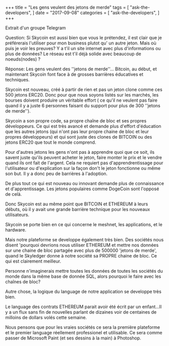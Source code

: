+++
 title = "Les gens veulent des jetons de merde"
 tags = [
   "ask-the-developers",
 ]
 date = "2017-09-08"
 categories = [
   "ask-the-developers",
 ]
+++

Extrait d'un groupe Telegram

Question:
Si Skycoin est aussi bien que vous le prétendez, il est clair que je préférerais l'utiliser pour mon business plutot qu' un autre jeton.
Mais où puis je voir les preuves? Y a t'il un site internet avec plus d'informations ou plus de données? Le réseau est t'il déjà solide avec beaucoup de noeuds(nodes) ?


Réponse:
Les gens veulent des ''jetons de merde''...
Bitcoin, au début, et maintenant Skycoin font face à de grosses barrières éducatives et techniques.

Skycoin est nouveau, créé à partir de rien et pas un jeton clone comme ces 500 jetons ERC20. Donc pour que nous soyons listés sur les marchés, les bourses doivent produire un véritable effort ( ce qu'il ne veulent pas faire quand il y a juste 6 personnes faisant du support pour plus de 300 ''jetons de merde'').

Skycoin a son propre code, sa propre chaîne de bloc et ses propres développeurs. Ce qui est très avancé et demande plus d'effort d'éducation que les autres jetons (qui n'ont pas leur propre chaine de bloc et leur propres développeurs) et qui sont juste des clones de BITCOIN ou des jetons ERC20 que tout le monde comprend.

Pour d'autres jetons les gens n'ont pas à apprendre quoi que ce soit, ils savent juste qu'ils peuvent acheter le jeton, faire monter le prix et le vendre quand ils ont fait de l'argent.
Cela ne requiert pas d'apprendrentissage pour l'utilisateur ou d'explication sur la façon don't le jeton fonctionne ou même son but. Il y a donc peu de barrières à l'adoption.

De plus tout ce qui est nouveau ou innovant demande plus de connaissance et d'apprentissage. Les jetons populaires comme DogeCoin sont l'opposé de celà.

Donc Skycoin est au même point que BITCOIN et ETHEREUM à leurs débuts, où il y avait une grande barrière technique pour les nouveaux utilisateurs.

Skycoin se porte bien en ce qui concerne le meshnet, les applications, et le hardware.

Mais notre plateforme se developpe également très bien. Des sociétés nous disent 'pourquoi devrions nous utiliser ETHEREUM et mettre nos données sur une chaine de bloc partagée avec plus de 500000 'jetons de merde', quand le Skyledger donne à notre société sa PROPRE chaine de bloc. Ce qui est clairement meilleur.

Personne n'imaginerais mettre toutes les données de toutes les sociétés du monde dans la même base de donnée SQL, alors pourquoi le faire avec les chaînes de bloc?

Autre chose, la logique du language de notre application se developpe très bien.

Le language des contrats ETHEREUM parait avoir été écrit par un enfant...Il y a un flux sans fin de nouvelles parlant de dizaines voir de centaines de milloins de dollars volés cette semaine.

Nous pensons que pour les vraies sociétés ce sera la première plateforme et le premier language réellement professionel et utilisable. Ce sera comme passer de Microsoft Paint (et ses dessins à la main) à Photoshop.
